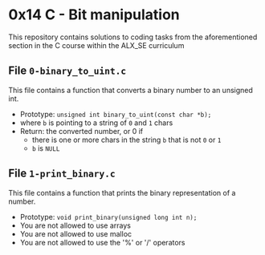 # 0x14 C - Bit manipulation
This repository contains solutions to coding tasks from the aforementioned section in the C course within the ALX_SE curriculum

## File `0-binary_to_uint.c`
This file contains a function that converts a binary number to an unsigned int.
* Prototype: `unsigned int binary_to_uint(const char *b);`
* where `b` is pointing to a string of `0` and `1` chars
* Return: the converted number, or 0 if
	* there is one or more chars in the string `b` that is not `0` or `1`
	* `b` is `NULL`

## File `1-print_binary.c`
This file contains a function that prints the binary representation of a number.
* Prototype: `void print_binary(unsigned long int n);`
* You are not allowed to use arrays
* You are not allowed to use malloc
* You are not allowed to use the '%' or '/' operators


